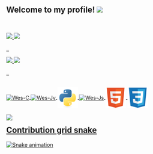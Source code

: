 <h2 align="left">
  Welcome to my profile!
  <img src="https://media.giphy.com/media/hvRJCLFzcasrR4ia7z/giphy.gif" width="28">
</h2>

 &ensp;

<div align="left">
  <a href="https://github.com/wesleyvelloso">
  <img height="180em" src="https://github-readme-stats.vercel.app/api?username=wesleyvelloso&show_icons=true&theme=dark&include_all_commits=true&count_private=true"/>
  <img height="180em" src="https://github-readme-stats.vercel.app/api/top-langs/?username=wesleyvelloso&layout=compact&langs_count=7&theme=dark"/>
</div>
  
<code>&nbsp;</code>
  
<div align="left">
  <img src="https://media.giphy.com/media/fAcQ7d1Hnx2XlY6SMe/giphy.gif" width="108">
  <img src="https://media.giphy.com/media/ZVik7pBtu9dNS/giphy.gif" width="248"> 
</div>

<code>&nbsp;</code>
  
</div>
<div style="display: inline_block"><br>
  <img align="center" alt="Wes-C" height="55" width="55" src="https://cdn.jsdelivr.net/gh/devicons/devicon/icons/c/c-original.svg">
   <img align="center" alt="Wes-Jv" height="55" width="55" src="https://cdn.jsdelivr.net/gh/devicons/devicon/icons/java/java-original.svg">
  <img align="center" alt="Wes-Python" height="55" width="55" src="https://raw.githubusercontent.com/devicons/devicon/master/icons/python/python-original.svg">
  <img align="center" alt="Wes-Js" height="55" width="55" src="https://cdn.jsdelivr.net/gh/devicons/devicon/icons/javascript/javascript-original.svg">
  <img align="center" alt="Wes-HTML" height="55" width="55" src="https://raw.githubusercontent.com/devicons/devicon/master/icons/html5/html5-original.svg">
  <img align="center" alt="Wes-CSS" height="55" width="55" src="https://raw.githubusercontent.com/devicons/devicon/master/icons/css3/css3-original.svg">
</div>


</div>
<div style="display: inline_block"><br>
<img img align="left"src= "https://media.giphy.com/media/XfazLPoeAxIlRwtRmW/giphy.gif" width="66"><h2>Contribution grid snake </h2>
</div>

![Snake animation](https://github.com/wesleyvelloso/wesleyvelloso/blob/output/github-contribution-grid-snake.svg)



          

